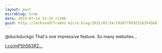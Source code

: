 ```yaml
---
layout: post
microblog: true
date: 2015-07-14 15:19 +1300
guid: http://JacksonOfTrades.micro.blog/2015/07/14/t620779592316354560.html
---
```

@duckduckgo That's one impressive feature. So many websites...

[t.co/mPSh563R2...](http://t.co/mPSh563R2J)

